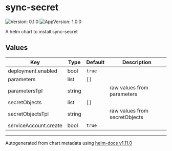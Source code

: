 # sync-secret

![Version: 0.1.0](https://img.shields.io/badge/Version-0.1.0-informational?style=flat-square) ![AppVersion: 1.0.0](https://img.shields.io/badge/AppVersion-1.0.0-informational?style=flat-square)

A helm chart to install sync-secret

## Values

| Key | Type | Default | Description |
|-----|------|---------|-------------|
| deployment.enabled | bool | `true` |  |
| parameters | list | `[]` |  |
| parametersTpl | string |  | raw values from parameters |
| secretObjects | list | `[]` |  |
| secretObjectsTpl | string |  | raw values from secretObjects |
| serviceAccount.create | bool | `true` |  |

----------------------------------------------
Autogenerated from chart metadata using [helm-docs v1.11.0](https://github.com/norwoodj/helm-docs/releases/v1.11.0)
